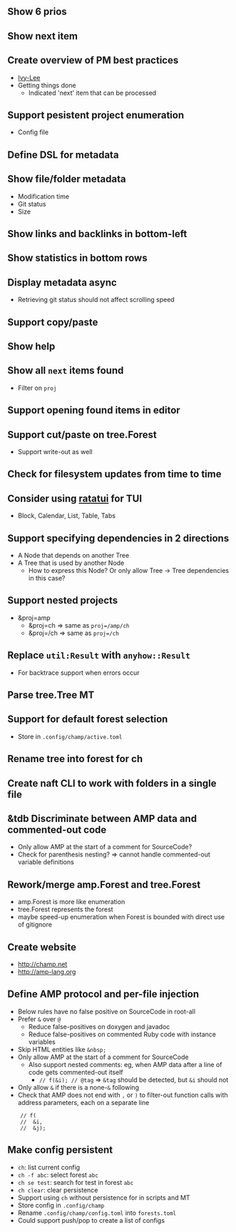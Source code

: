 ## Show 6 prios

## Show next item

## Create overview of PM best practices
- [Ivy-Lee](https://tweek.so/calendar/ivy-lee-method)
- Getting things done
	- Indicated 'next' item that can be processed

## Support pesistent project enumeration
- Config file

## Define DSL for metadata

## Show file/folder metadata
- Modification time
- Git status
- Size

## Show links and backlinks in bottom-left

## Show statistics in bottom rows

## Display metadata async
- Retrieving git status should not affect scrolling speed

## Support copy/paste

## Show help

## Show all `next` items found
- Filter on `proj`

## Support opening found items in editor

## Support cut/paste on tree.Forest
- Support write-out as well

## Check for filesystem updates from time to time

## Consider using [ratatui](https://ratatui.rs/) for TUI
- Block, Calendar, List, Table, Tabs

## Support specifying dependencies in 2 directions
- A Node that depends on another Tree
- A Tree that is used by another Node
	- How to express this Node? Or only allow Tree -> Tree dependencies in this case?

## Support nested projects
- &proj=amp
	- &proj=ch => same as `proj=/amp/ch`
	- &proj=/ch => same as `proj=/ch`

## Replace `util:Result` with `anyhow::Result`
- For backtrace support when errors occur

## Parse tree.Tree MT

## Support for default forest selection
- Store in `.config/champ/active.toml`

## Rename tree into forest for ch

## Create naft CLI to work with folders in a single file

## &tdb Discriminate between AMP data and commented-out code
- Only allow AMP at the start of a comment for SourceCode?
- Check for parenthesis nesting? => cannot handle commented-out variable definitions

## Rework/merge amp.Forest and tree.Forest
- amp.Forest is more like enumeration
- tree.Forest represents the forest
- maybe speed-up enumeration when Forest is bounded with direct use of gitignore

## Create website
- http://champ.net
- http://amp-lang.org

## Define AMP protocol and per-file injection
- Below rules have no false positive on SourceCode in root-all
- Prefer `&` over `@`
	- Reduce false-positives on doxygen and javadoc
	- Reduce false-positives on commented Ruby code with instance variables
- Skip HTML entities like `&nbsp;`
- Only allow AMP at the start of a comment for SourceCode
	- Also support nested comments: eg, when AMP data after a line of code gets commented-out itself
		- `// f(&i); // @tag` => `&tag` should be detected, but `&i` should not
- Only allow `&` if there is a none-`&` following
- Check that AMP does not end with `,` or `)` to filter-out function calls with address parameters, each on a separate line
```
	// f(
	//	&i,
	//	&j);
```

## Make config persistent
- `ch`: list current config
- `ch -f abc`: select forest `abc`
- `ch se test`: search for test in forest `abc`
- `ch clear`: clear persistence
- Support using `ch` without persistence for in scripts and MT
- Store config in `.config/champ`
- Rename `.config/champ/config.toml` into `forests.toml`
- Could support push/pop to create a list of configs

